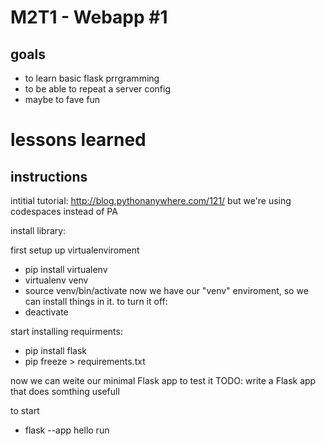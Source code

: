 # M2T1 - Webapp #1

## goals
- to learn basic flask prrgramming
- to be able to repeat a server config
- maybe to fave fun

# lessons learned

## instructions
intitial tutorial: http://blog.pythonanywhere.com/121/
but we're using codespaces instead of PA

install library:

first setup up virtualenviroment
- pip install virtualenv
- virtualenv venv
- source venv/bin/activate
now we have our "venv" enviroment, so we can install things in it.
to turn it off:
- deactivate

start installing requirments:
 - pip install flask
 - pip freeze > requirements.txt

 now we can weite our minimal Flask app to test it
 TODO: write a Flask app that does somthing usefull

 to start
 - flask --app hello run

